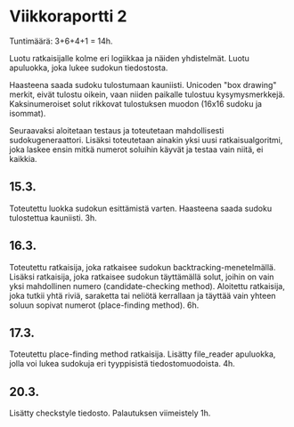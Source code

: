 # Viikkoraportti 2

Tuntimäärä: 3+6+4+1 = 14h.

Luotu ratkaisijalle kolme eri logiikkaa ja näiden yhdistelmät. Luotu apuluokka, joka lukee sudokun tiedostosta.

Haasteena saada sudoku tulostumaan kauniisti. Unicoden "box drawing" merkit, eivät tulostu oikein, vaan niiden paikalle tulostuu kysymysmerkkejä. Kaksinumeroiset solut rikkovat tulostuksen muodon (16x16 sudoku ja isommat).

Seuraavaksi aloitetaan testaus ja toteutetaan mahdollisesti sudokugeneraattori. Lisäksi toteutetaan ainakin yksi uusi ratkaisualgoritmi, joka laskee ensin mitkä numerot soluihin käyvät ja testaa vain niitä, ei kaikkia.

## 15.3. 

Toteutettu luokka sudokun esittämistä varten. Haasteena saada sudoku tulostettua kauniisti. 3h.

## 16.3. 

Toteutettu ratkaisija, joka ratkaisee sudokun backtracking-menetelmällä. Lisäksi ratkaisija, joka ratkaisee sudokun täyttämällä solut, joihin on vain yksi mahdollinen numero (candidate-checking method). Aloitettu ratkaisija, joka tutkii yhtä riviä, saraketta tai neliötä kerrallaan ja täyttää vain yhteen soluun sopivat numerot (place-finding method). 6h.

## 17.3. 

Toteutettu place-finding method ratkaisija. Lisätty file_reader apuluokka, jolla voi lukea sudokuja eri tyyppisistä tiedostomuodoista. 4h.

## 20.3. 

Lisätty checkstyle tiedosto. Palautuksen viimeistely 1h.
